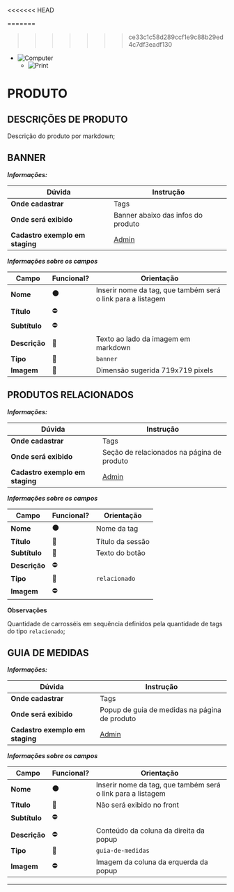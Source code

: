 










<<<<<<< HEAD

=======
>>>>>>> ce33c1c58d289ccf1e9c88b29ed4c7df3eadf130
- ![Computer](../images/prints/computer.png)
  - ![Print](../images/prints/04-produto.png)

# PRODUTO

## DESCRIÇÕES DE PRODUTO

Descrição do produto por markdown;

## BANNER

***Informações:***

| Dúvida                          | Instrução                                                                         |
| ------------------------------- | --------------------------------------------------------------------------------- |
| **Onde cadastrar**              | Tags                                                                              |
| **Onde será exibido**           | Banner abaixo das infos do produto                                                |
| **Cadastro exemplo em staging** | [Admin](https://template5.vnda.dev/admin/tags/editar?id=tag-banner)               |

***Informações sobre os campos***

| Campo         | Funcional?          | Orientação                                                  |
| ------------- | ------------------- | ----------------------------------------------------------- |
| **Nome**      | :black_circle:      | Inserir nome da tag, que também será o link para a listagem |
| **Título**    | :no_entry:          |                                                             |
| **Subtítulo** | :no_entry:          |                                                             |
| **Descrição** | :large_blue_circle: | Texto ao lado da imagem em markdown                         |
| **Tipo**      | :large_blue_circle: | `banner`                                                    |
| **Imagem**    | :large_blue_circle: | Dimensão sugerida 719x719 pixels                            |

## PRODUTOS RELACIONADOS

***Informações:***

| Dúvida                          | Instrução                                                                         |
| ------------------------------- | --------------------------------------------------------------------------------- |
| **Onde cadastrar**              | Tags                                                                              |
| **Onde será exibido**           | Seção de relacionados na página de produto                                        |
| **Cadastro exemplo em staging** | [Admin](https://template7.vnda.dev/admin/tags/editar?id=exemplo-relacionados)              |

***Informações sobre os campos***

| Campo         | Funcional?          | Orientação                                |
| ------------- | ------------------- | ----------------------------------------- |
| **Nome**      | :black_circle:      | Nome da tag                               |
| **Título**    | :large_blue_circle: | Título da sessão                          |
| **Subtítulo** | :large_blue_circle: | Texto do botão                            |
| **Descrição** | :no_entry:          |                                           |
| **Tipo**      | :large_blue_circle: | `relacionado`                             |
| **Imagem**    | :no_entry:          |                                           |

**Observações**

Quantidade de carrosséis em sequência definidos pela quantidade de tags do tipo `relacionado`;

## GUIA DE MEDIDAS

***Informações:***

| Dúvida                          | Instrução                                                                         |
| ------------------------------- | --------------------------------------------------------------------------------- |
| **Onde cadastrar**              | Tags                                                                              |
| **Onde será exibido**           | Popup de guia de medidas na página de produto                                     |
| **Cadastro exemplo em staging** | [Admin](https://template5.vnda.dev/admin/tags/editar?id=guia-de-medidas-teste)    |

***Informações sobre os campos***

| Campo         | Funcional?          | Orientação                                                  |
| ------------- | ------------------- | ----------------------------------------------------------- |
| **Nome**      | :black_circle:      | Inserir nome da tag, que também será o link para a listagem |
| **Título**    | :large_blue_circle: | Não será exibido no front                                   |
| **Subtítulo** | :no_entry:          |                                                             |
| **Descrição** | :no_entry:          | Conteúdo da coluna da direita da popup                      |
| **Tipo**      | :large_blue_circle: | `guia-de-medidas`                                           |
| **Imagem**    | :no_entry:          | Imagem da coluna da erquerda da popup                       |

***
